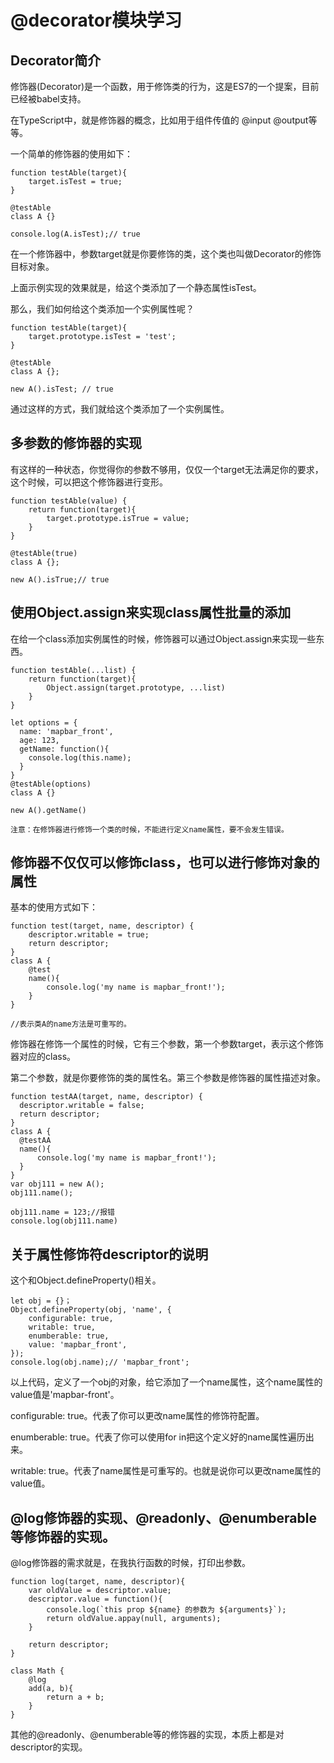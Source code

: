 # @decorator模块学习

## Decorator简介

修饰器(Decorator)是一个函数，用于修饰类的行为，这是ES7的一个提案，目前已经被babel支持。

在TypeScript中，就是修饰器的概念，比如用于组件传值的 @input @output等等。

一个简单的修饰器的使用如下：

```
function testAble(target){
    target.isTest = true;
}

@testAble
class A {}

console.log(A.isTest);// true
```
在一个修饰器中，参数target就是你要修饰的类，这个类也叫做Decorator的修饰目标对象。

上面示例实现的效果就是，给这个类添加了一个静态属性isTest。

那么，我们如何给这个类添加一个实例属性呢？

```
function testAble(target){
    target.prototype.isTest = 'test';
}

@testAble
class A {};

new A().isTest; // true
```
通过这样的方式，我们就给这个类添加了一个实例属性。

## 多参数的修饰器的实现

有这样的一种状态，你觉得你的参数不够用，仅仅一个target无法满足你的要求，这个时候，可以把这个修饰器进行变形。

```
function testAble(value) {
    return function(target){
        target.prototype.isTrue = value;
    }
}

@testAble(true)
class A {};

new A().isTrue;// true
```

## 使用Object.assign来实现class属性批量的添加

在给一个class添加实例属性的时候，修饰器可以通过Object.assign来实现一些东西。

```
function testAble(...list) {
    return function(target){
        Object.assign(target.prototype, ...list)
    }
}

let options = {
  name: 'mapbar_front',
  age: 123,
  getName: function(){
    console.log(this.name);
  }
}
@testAble(options)
class A {}

new A().getName()

```
    注意：在修饰器进行修饰一个类的时候，不能进行定义name属性，要不会发生错误。


## 修饰器不仅仅可以修饰class，也可以进行修饰对象的属性

基本的使用方式如下：
```
function test(target, name, descriptor) {
    descriptor.writable = true;
    return descriptor;
}
class A {
    @test
    name(){
        console.log('my name is mapbar_front!');
    }
}

//表示类A的name方法是可重写的。
```

修饰器在修饰一个属性的时候，它有三个参数，第一个参数target，表示这个修饰器对应的class。

第二个参数，就是你要修饰的类的属性名。第三个参数是修饰器的属性描述对象。

```
function testAA(target, name, descriptor) {
  descriptor.writable = false;
  return descriptor;
}
class A {
  @testAA
  name(){
      console.log('my name is mapbar_front!');
  }
}
var obj111 = new A();
obj111.name();

obj111.name = 123;//报错
console.log(obj111.name)
```

## 关于属性修饰符descriptor的说明

这个和Object.defineProperty()相关。

```
let obj = {}；
Object.defineProperty(obj, 'name', {
    configurable: true,
    writable: true,
    enumberable: true,
    value: 'mapbar_front',
});
console.log(obj.name);// 'mapbar_front';

```
以上代码，定义了一个obj的对象，给它添加了一个name属性，这个name属性的value值是'mapbar-front'。

configurable: true。代表了你可以更改name属性的修饰符配置。

enumberable: true。代表了你可以使用for in把这个定义好的name属性遍历出来。

writable: true。代表了name属性是可重写的。也就是说你可以更改name属性的value值。

## @log修饰器的实现、@readonly、@enumberable等修饰器的实现。

@log修饰器的需求就是，在我执行函数的时候，打印出参数。
```
function log(target, name, descriptor){
    var oldValue = descriptor.value;
    descriptor.value = function(){
        console.log(`this prop ${name} 的参数为 ${arguments}`);
        return oldValue.appay(null, arguments);
    }
    
    return descriptor;
}

class Math {
    @log
    add(a, b){
        return a + b;
    }
}
```

其他的@readonly、@enumberable等的修饰器的实现，本质上都是对descriptor的实现。





